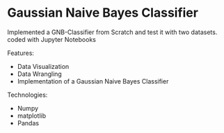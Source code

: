 # Gaussian Naive Bayes Classifier
Implemented a GNB-Classifier from Scratch and test it with two datasets.
coded with Jupyter Notebooks

Features:
- Data Visualization
- Data Wrangling
- Implementation of a Gaussian Naive Bayes Classifier

Technologies:
- Numpy
- matplotlib
- Pandas

